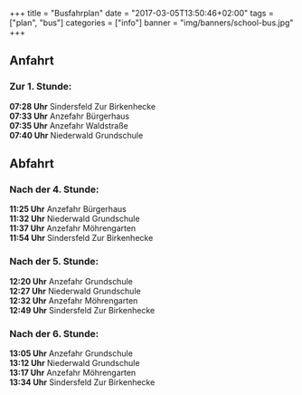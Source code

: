 +++
title = "Busfahrplan"
date = "2017-03-05T13:50:46+02:00"
tags = ["plan", "bus"]
categories = ["info"]
banner = "img/banners/school-bus.jpg"
+++

## Anfahrt

### Zur 1. Stunde:

**07:28 Uhr** Sindersfeld Zur Birkenhecke  
**07:33 Uhr** Anzefahr Bürgerhaus  
**07:35 Uhr** Anzefahr Waldstraße  
**07:40 Uhr** Niederwald Grundschule  

<!--more-->

## Abfahrt

### Nach der 4. Stunde:

**11:25 Uhr** Anzefahr Bürgerhaus  
**11:32 Uhr** Niederwald Grundschule  
**11:37 Uhr** Anzefahr Möhrengarten  
**11:54 Uhr** Sindersfeld Zur Birkenhecke

### Nach der 5. Stunde:

**12:20 Uhr** Anzefahr Grundschule  
**12:27 Uhr** Niederwald Grundschule  
**12:32 Uhr** Anzefahr Möhrengarten  
**12:49 Uhr** Sindersfeld Zur Birkenhecke

### Nach der 6. Stunde:

**13:05 Uhr** Anzefahr Grundschule  
**13:12 Uhr** Niederwald Grundschule  
**13:17 Uhr** Anzefahr Möhrengarten  
**13:34 Uhr** Sindersfeld Zur Birkenhecke